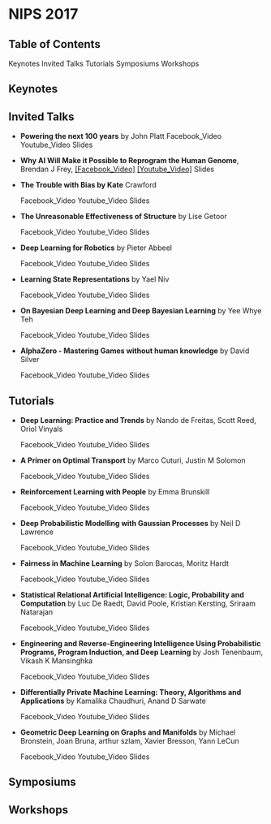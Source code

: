 # NIPS 2017


## Table of Contents
Keynotes
Invited Talks
Tutorials
Symposiums
Workshops

## Keynotes


## Invited Talks

- **Powering the next 100 years** by John Platt
  Facebook_Video  Youtube_Video  Slides

- **Why AI Will Make it Possible to Reprogram the Human Genome**, Brendan J Frey, [[Facebook_Video]](https://www.facebook.com/nipsfoundation/videos/1553236368100930/)  [[Youtube_Video]](https://www.youtube.com/watch?v=QJLQBSQJEus)  Slides

- **The Trouble with Bias by Kate** Crawford
  
  Facebook_Video  Youtube_Video  Slides

- **The Unreasonable Effectiveness of Structure** by Lise Getoor
  
  Facebook_Video  Youtube_Video  Slides

- **Deep Learning for Robotics** by Pieter Abbeel
  
  Facebook_Video  Youtube_Video  Slides

- **Learning State Representations** by Yael Niv
  
  Facebook_Video  Youtube_Video  Slides

- **On Bayesian Deep Learning and Deep Bayesian Learning** by Yee Whye Teh
  
  Facebook_Video  Youtube_Video  Slides

- **AlphaZero - Mastering Games without human knowledge** by David Silver
  
  Facebook_Video  Youtube_Video  Slides


## Tutorials

- **Deep Learning: Practice and Trends** by Nando de Freitas, Scott Reed, Oriol Vinyals
  
  Facebook_Video  Youtube_Video  Slides

- **A Primer on Optimal Transport** by Marco Cuturi, Justin M Solomon
  
  Facebook_Video  Youtube_Video  Slides

- **Reinforcement Learning with People** by Emma Brunskill
  
  Facebook_Video  Youtube_Video  Slides

- **Deep Probabilistic Modelling with Gaussian Processes** by Neil D Lawrence
  
  Facebook_Video  Youtube_Video  Slides

- **Fairness in Machine Learning** by Solon Barocas, Moritz Hardt
  
  Facebook_Video  Youtube_Video  Slides

- **Statistical Relational Artificial Intelligence: Logic, Probability and Computation** by Luc De Raedt, David Poole, Kristian Kersting, Sriraam Natarajan
  
  Facebook_Video  Youtube_Video  Slides

- **Engineering and Reverse-Engineering Intelligence Using Probabilistic Programs, Program Induction, and Deep Learning** by Josh Tenenbaum, Vikash K Mansinghka
  
  Facebook_Video  Youtube_Video  Slides

- **Differentially Private Machine Learning: Theory, Algorithms and Applications** by Kamalika Chaudhuri, Anand D Sarwate
  
  Facebook_Video  Youtube_Video  Slides

- **Geometric Deep Learning on Graphs and Manifolds** by Michael Bronstein, Joan Bruna, arthur szlam, Xavier Bresson, Yann LeCun
  
  Facebook_Video  Youtube_Video  Slides

## Symposiums

## Workshops
